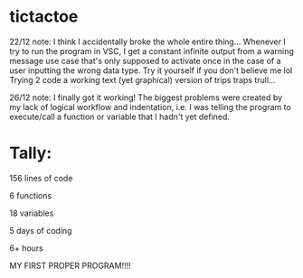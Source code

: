 # tictactoe
22/12 note: I think I accidentally broke the whole entire thing... Whenever I try to run the program in VSC, I get a constant infinite output from a warning message use case that's only supposed to activate once in the case of a user inputting the wrong data type. Try it yourself if you don't believe me lol
Trying 2 code a working text (yet graphical) version of trips traps trull...

26/12 note: I finally got it working! The biggest problems were created by my lack of logical workflow and indentation, i.e. I was telling the program to execute/call a function or variable that I hadn't yet defined. 
# Tally:
156 lines of code

6 functions 

18 variables

5 days of coding

6+ hours

MY FIRST PROPER PROGRAM!!!!
